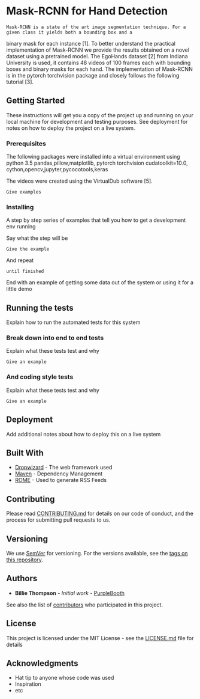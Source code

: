 # Mask-RCNN for Hand Detection

	Mask-RCNN is a state of the art image segmentation technique. For a given class it yields both a bounding box and a 
binary mask for each instance [1]. To better understand the practical implementation of Mask-RCNN we provide the results 
obtained on a novel dataset using a pretrained model. The EgoHands dataset [2] from Indiana University is used, it
contains 48 videos of 100 frames each with bounding boxes and binary masks for each hand. The implementation of Mask-RCNN 
is in the pytorch torchvision package and closely follows the following tutorial [3]. 

## Getting Started

These instructions will get you a copy of the project up and running on your local machine for development and testing purposes. See deployment for notes on how to deploy the project on a live system.

### Prerequisites
The following packages were installed into a virtual environment using python 3.5
pandas,pillow,matplotlib, pytorch torchvision cudatoolkit=10.0, cython,opencv,jupyter,pycocotools,keras                                                          

The videos were created using the VirtualDub software [5].
```
Give examples
```

### Installing

A step by step series of examples that tell you how to get a development env running

Say what the step will be

```
Give the example
```

And repeat

```
until finished
```

End with an example of getting some data out of the system or using it for a little demo

## Running the tests

Explain how to run the automated tests for this system

### Break down into end to end tests

Explain what these tests test and why

```
Give an example
```

### And coding style tests

Explain what these tests test and why

```
Give an example
```

## Deployment

Add additional notes about how to deploy this on a live system

## Built With

* [Dropwizard](http://www.dropwizard.io/1.0.2/docs/) - The web framework used
* [Maven](https://maven.apache.org/) - Dependency Management
* [ROME](https://rometools.github.io/rome/) - Used to generate RSS Feeds

## Contributing

Please read [CONTRIBUTING.md](https://gist.github.com/PurpleBooth/b24679402957c63ec426) for details on our code of conduct, and the process for submitting pull requests to us.

## Versioning

We use [SemVer](http://semver.org/) for versioning. For the versions available, see the [tags on this repository](https://github.com/your/project/tags). 

## Authors

* **Billie Thompson** - *Initial work* - [PurpleBooth](https://github.com/PurpleBooth)

See also the list of [contributors](https://github.com/your/project/contributors) who participated in this project.

## License

This project is licensed under the MIT License - see the [LICENSE.md](LICENSE.md) file for details

## Acknowledgments

* Hat tip to anyone whose code was used
* Inspiration
* etc
